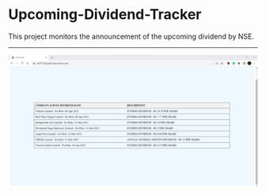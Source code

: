 # Upcoming-Dividend-Tracker
This project monitors the announcement of the upcoming dividend by NSE.

<hr/>

![image](Image.png)
